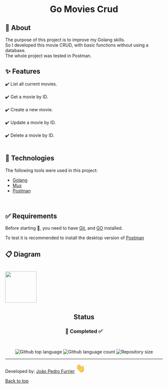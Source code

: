 <h1 align="center">Go Movies Crud</h1>

## :dart: About

The purpose of this project is to improve my Golang skills.<br>
So I developed this movie CRUD, with basic functions without using a database.<br>
The whole project was tested in Postman.
<br>

## :sparkles: Features
:heavy_check_mark: List all current movies.\
<br>
:heavy_check_mark: Get a movie by ID.\
<br>
:heavy_check_mark: Create a new movie.\
<br>
:heavy_check_mark: Update a movie by ID.\
<br>
:heavy_check_mark: Delete a movie by ID.\
<br>

## :rocket: Technologies

The following tools were used in this project:

- [Golang](https://go.dev/)
- [Mux](https://github.com/gorilla/mux)
- [Postman](https://www.postman.com/)
<br>

## :white_check_mark: Requirements

Before starting :checkered_flag:, you need to have [Git](https://git-scm.com), and [GO](https://go.dev/) installed.

To test it is recommended to install the desktop version of [Postman](https://www.postman.com/)
<br>

## :clipboard: Diagram 
<br>
<img src="/img/CRUD API - MovieServer" width="100px" height="100px">


## <!-- Status -->

<h2 align="center">Status</h2>
<h3 align="center">
🚀 Completed  ✅
</h3><br>

<p align="center">
  <img alt="Github top language" src="https://img.shields.io/github/languages/top/JPFurrier/go-movies-crud?color=56A2BE">

  <img alt="Github language count" src="https://img.shields.io/github/languages/count/JPFurrier/go-movies-crud?color=56A2BE">

  <img alt="Repository size" src="https://img.shields.io/github/repo-size/JPFurrier/go-movies-crud?color=56A2BE">

</p>

<hr>

Developed by: <a href="https://github.com/JPFurrier" target="_blank">João Pedro Furrier</a> <img class="animated-gif" src="/img/wave.gif" width="30px" height="30px">

<a href="#top">Back to top</a>
